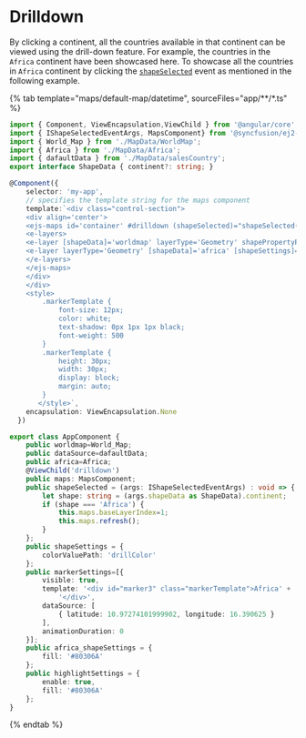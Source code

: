 # Drilldown

By clicking a continent, all the countries available in that continent can be viewed using the drill-down feature. For example, the countries in the `Africa` continent have been showcased here. To showcase all the countries in `Africa` continent by clicking the [`shapeSelected`](../api/maps#shapeselected) event as mentioned in the following example.

{% tab template="maps/default-map/datetime", sourceFiles="app/**/*.ts" %}

```typescript
import { Component, ViewEncapsulation,ViewChild } from '@angular/core';
import { IShapeSelectedEventArgs, MapsComponent} from '@syncfusion/ej2-angular-maps';
import { World_Map } from './MapData/WorldMap';
import { Africa } from './MapData/Africa';
import { dafaultData } from './MapData/salesCountry';
export interface ShapeData { continent?: string; }

@Component({
    selector: 'my-app',
    // specifies the template string for the maps component
    template:`<div class="control-section">
    <div align='center'>
    <ejs-maps id='container' #drilldown (shapeSelected)="shapeSelected($event)" style="display:block;">
    <e-layers>
    <e-layer [shapeData]='worldmap' layerType='Geometry' shapePropertyPath='continent' shapeDataPath='continent' [dataSource]='dataSource' [shapeSettings]='shapeSettings' [markerSettings]='markerSettings'></e-layer>
    <e-layer layerType='Geometry' [shapeData]='africa' [shapeSettings]='africa_shapeSettings' [highlightSettings]='highlightSettings'></e-layer>
    </e-layers>
    </ejs-maps>
    </div>
    </div>
    <style>
        .markerTemplate {
            font-size: 12px;
            color: white;
            text-shadow: 0px 1px 1px black;
            font-weight: 500
        }
        .markerTemplate {
            height: 30px;
            width: 30px;
            display: block;
            margin: auto;
        }
       </style>`,
    encapsulation: ViewEncapsulation.None
  })

export class AppComponent {
    public worldmap=World_Map;
    public dataSource=dafaultData;
    public africa=Africa;
    @ViewChild('drilldown')
    public maps: MapsComponent;
    public shapeSelected = (args: IShapeSelectedEventArgs) : void => {
        let shape: string = (args.shapeData as ShapeData).continent;
        if (shape === 'Africa') {
            this.maps.baseLayerIndex=1;
            this.maps.refresh();
        }
    };
    public shapeSettings = {
        colorValuePath: 'drillColor'
    };
    public markerSettings=[{
        visible: true,
        template: '<div id="marker3" class="markerTemplate">Africa' +
            '</div>',
        dataSource: [
            { latitude: 10.97274101999902, longitude: 16.390625 }
        ],
        animationDuration: 0
    }];
    public africa_shapeSettings = {
        fill: '#80306A'
    };
    public highlightSettings = {
        enable: true,
        fill: '#80306A'
    };
}
```

{% endtab %}